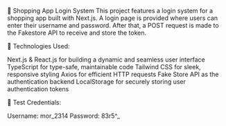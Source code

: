 🛒 Shopping App Login System
This project features a login system for a shopping app built with Next.js. A login page is provided where users can enter their username and password. After that, a POST request is made to the Fakestore API to receive and store the token.

🔧 Technologies Used:

Next.js & React.js for building a dynamic and seamless user interface
TypeScript for type-safe, maintainable code
Tailwind CSS for sleek, responsive styling
Axios for efficient HTTP requests
Fake Store API as the authentication backend
LocalStorage for securely storing user authentication tokens

📝 Test Credentials:

Username: mor_2314
Password: 83r5^_